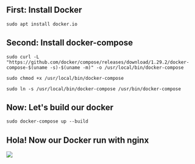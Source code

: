 ## First: Install Docker

```
sudo apt install docker.io
```
## Second: Install docker-compose
```
sudo curl -L "https://github.com/docker/compose/releases/download/1.29.2/docker-compose-$(uname -s)-$(uname -m)" -o /usr/local/bin/docker-compose
```

```
sudo chmod +x /usr/local/bin/docker-compose
```

```
sudo ln -s /usr/local/bin/docker-compose /usr/bin/docker-compose
```

## Now: Let's build our docker

```
sudo docker-compose up --build
```

## Hola! Now our Docker run with nginx
![](https://i.imgur.com/NdpgUsm.png)
